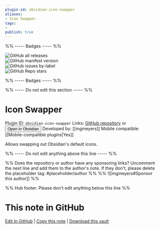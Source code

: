 ```yaml
---
plugin-id: obsidian-icon-swapper
aliases:
- Icon Swapper
tags: 
- 
publish: true
---
```


%% ----- Badges ----- %%

![GitHub all releases](https://img.shields.io/github/downloads/mgmeyers/obsidian-icon-swapper/total?color=573E7A&logo=github&style=for-the-badge)   
![GitHub manifest version](https://img.shields.io/github/manifest-json/v/mgmeyers/obsidian-icon-swapper?color=573E7A&logo=github&style=for-the-badge)   
![GitHub issues by-label](https://img.shields.io/github/issues/mgmeyers/obsidian-icon-swapper/help%20wanted?color=573E7A&logo=github&style=for-the-badge)   
![GitHub Repo stars](https://img.shields.io/github/stars/mgmeyers/obsidian-icon-swapper?color=573E7A&logo=github&style=for-the-badge)

%% ----- Badges ----- %%

%% ----- Do not edit this section ----- %%

# Icon Swapper

Plugin ID: `obsidian-icon-swapper`
Links: [GitHub repository](https://github.com/mgmeyers/obsidian-icon-swapper) or [<button id=HH>Open in Obsidian</button>](obsidian://goto-plugin?id=obsidian-icon-swapper)
Developed by: [[mgmeyers]]
Mobile compatible: [[Mobile-compatible plugins|Yes]]

Allows swapping out Obsidian's default icons.

%% ----- Do not edit anything above this line ----- %% 

%% Does the repository or author have any sponsoring links? Uncomment the next line and add them to the author's note. If they don't, please delete the placeholder tag: #placeholder/author %%
%% ![[mgmeyers#Sponsor this author]] %%

%% Hub footer: Please don't edit anything below this line %%

# This note in GitHub

<span class="git-footer">[Edit In GitHub](https://github.dev/obsidian-community/obsidian-hub/blob/main/02%20-%20Community%20Expansions/02.05%20All%20Community%20Expansions/Plugins/obsidian-icon-swapper.md "git-hub-edit-note") | [Copy this note](https://raw.githubusercontent.com/obsidian-community/obsidian-hub/main/02%20-%20Community%20Expansions/02.05%20All%20Community%20Expansions/Plugins/obsidian-icon-swapper.md "git-hub-copy-note") | [Download this vault](https://github.com/obsidian-community/obsidian-hub/archive/refs/heads/main.zip "git-hub-download-vault") </span>